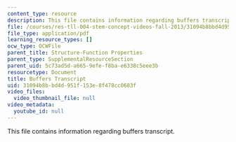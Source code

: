 ```yaml
---
content_type: resource
description: This file contains information regarding buffers transcript.
file: /courses/res-tll-004-stem-concept-videos-fall-2013/31094b8bbd4d951f153e8f478cc0683f_MITRES_TLL-004F13_Buffers.pdf
file_type: application/pdf
learning_resource_types: []
ocw_type: OCWFile
parent_title: Structure-Function Properties
parent_type: SupplementalResourceSection
parent_uid: 5c73ad5d-a665-9efe-f8ba-e6338c5eee3b
resourcetype: Document
title: Buffers Transcript
uid: 31094b8b-bd4d-951f-153e-8f478cc0683f
video_files:
  video_thumbnail_file: null
video_metadata:
  youtube_id: null
---
```

This file contains information regarding buffers transcript.


